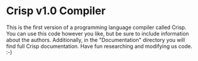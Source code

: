 # Crisp v1.0 Compiler
This is the first version of a programming language compiler called Crisp. You can use this code however you like, but be sure to include information about the authors. Additionally, in the "Documentation" directory you will find full Crisp documentation. Have fun researching and modifying us code. :-)
